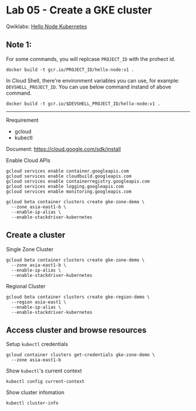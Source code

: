 # Lab 05 - Create a GKE cluster

Qwiklabs: [Hello Node Kubernetes](https://www.qwiklabs.com/focuses/564?parent=catalog)

## Note 1:

For some commands, you will replcase `PROJECT_ID` with the prohect id.

```
docker build -t gcr.io/PROJECT_ID/hello-node:v1 .
```

In Cloud Shell, there're environment variables you can use, for example: `DEVSHELL_PROJECT_ID`.
You can use below command instand of above command.

```
docker build -t gcr.io/$DEVSHELL_PROJECT_ID/hello-node:v1 .
```

----

Rrequirement

* gcloud
* kubectl

Document: https://cloud.google.com/sdk/install

Enable Cloud APIs

```
gcloud services enable container.googleapis.com
gcloud services enable cloudbuild.googleapis.com
gcloud services enable containerregistry.googleapis.com
gcloud services enable logging.googleapis.com
gcloud services enable monitoring.googleapis.com
```

```
gcloud beta container clusters create gke-zone-demo \
  --zone asia-east1-b \
  --enable-ip-alias \
  --enable-stackdriver-kubernetes
```

## Create a cluster

Single Zone Cluster

```
gcloud beta container clusters create gke-zone-demo \
  --zone asia-east1-b \
  --enable-ip-alias \
  --enable-stackdriver-kubernetes
```

Regional Cluster

```
gcloud beta container clusters create gke-region-demo \
  --region asia-east1 \
  --enable-ip-alias \
  --enable-stackdriver-kubernetes
```

## Access cluster and browse resources

Setup `kubectl` credentials

```
gcloud container clusters get-credentials gke-zone-demo \
  --zone asia-east1-b
```

Show `kubectl`'s current context

```
kubectl config current-context
```

Show cluster infomation

```
kubectl cluster-info
```
